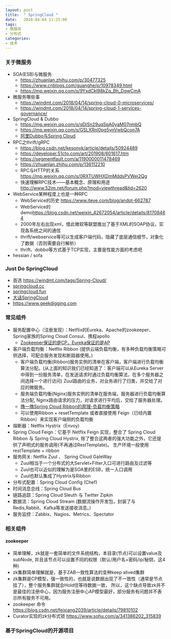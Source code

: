 ```yaml
---
layout: post
title:  " SpringCloud "
date:   2020-04-04 11:25:00
tags:
- 微服务
- 分布式
categories:
- 技术
---
```

### 关于微服务
- SOA(ESB)与微服务
    - <https://zhuanlan.zhihu.com/p/30477325>
    - <https://www.cnblogs.com/guanghe/p/10978349.html>
    - <https://mp.weixin.qq.com/s/9YxdCkl98kZq_Bh_DqwCmA>
- 微服务哪些事
    - <https://windmt.com/2018/04/14/spring-cloud-0-microservices/>
    - <https://windmt.com/2018/04/14/spring-cloud-1-services-governance/>
- SpringCloud & Dubbo
    - <https://mp.weixin.qq.com/s/qDiSn29uqSpA0yaM07nmbQ>
    - <https://mp.weixin.qq.com/s/GSLXRnl0pg5ynVwbQcon7A>
    - [阿里Dubbo与Spring Cloud][dubbo-update-again]
- RPC之thrift/gRPC
    - <https://blog.csdn.net/kesonyk/article/details/50924489>
    - <https://developer.51cto.com/art/201908/601617.htm>
    - <https://segmentfault.com/a/1190000011478469>
    - <https://zhuanlan.zhihu.com/p/136112210>
    - RPC与HTTP的关系 <https://mp.weixin.qq.com/s/0RXTUWHXDmMddsPVWej2Qg>
    - 快速理解RPC技术——基本概念、原理和用途 <http://www.52im.net/forum.php?mod=viewthread&tid=2620>
- WebService某种程度上也是一种RPC
    - WebService的历史 <https://www.iteye.com/blog/andot-662787>
    - WebService的demo<https://blog.csdn.net/weixin_42672054/article/details/81708464>
    - 2000年左右出现xml，借此微软等联盟推出了基于XML的SOAP协议，实现各系统之间的通信
    - thrift/webservice等可以生成客户端代码，隐藏了底层通信细节，对象化了数据（否则需要自行解析）
    - thrift、dobbo等方式基于TCP实现，主要是性能方面的考虑吧
- hessian / sofa
    
### Just Do SpringCloud
- 首选 <https://windmt.com/tags/Spring-Cloud/>
- [springcloud.cc][springcloud.cc]
- [springcloud.fun][springcloud.fun]
- [大话SpringCloud][763040709]
- <https://www.geekdigging.com>

### 常见组件
- 服务配置中心（注册发现）：Netflix的Eureka、Apache的zookeeper、Spring家族的Spring Cloud Consul、携程apollo
    - [Zookeeper保证的是CP，Eureka保证的是AP][5c5753d2aeb0]  
- 客户端负载均衡：Netflix Ribbon (提供云端负载均衡，有多种负载均衡策略可供选择，可配合服务发现和断路器使用。)
    - 客户端负载均衡(Ribbon)服务实例的清单在客户端，客户端进行负载均衡算法分配。(从上面的知识我们已经知道了：客户端可以从Eureka Server中得到一份服务清单，在发送请求时通过负载均衡算法，在多个服务器之间选择一个进行访问)
      Zuul路由的业务，对业务进行了归类，并交给了对应的微服务。
    - 服务端负载均衡(Nginx)服务实例的清单在服务端，服务器进行负载均衡算法分配,
      Nginx路由请求的压力，对请求进行平均后，交给了服务器处理。
    - [撸一撸Spring Cloud Ribbon的原理-负载均衡策略][8477781]
    - 可以使用Ribbon + resetTemplate 或者直接使用 Feign（已经内置Ribbon）来实现客户端侧的负载均衡
- 熔断器：Netflix Hystrix（Envoy)
- Spring Cloud Feign：它基于 Netflix Feign 实现，整合了 Spring Cloud Ribbon 与 Spring Cloud Hystrix, 除了整合这两者的强大功能之外，它还提 供了声明式的服务调用(不再通过RestTemplate)。
    生产环境一般使用restTemplate + ribbon
- 服务网关: Netflix Zuul  、 Spring Cloud GateWay
    - Zuul相当于一个分布式的大Servlet+Filter入口可进行路由及过滤等
    - Zuul也可以近似的理解为是SOA里的ESB，统一入口调用
    - Zuul也默认集成了Hystrix与Ribbon
- 分布式配置：Spring Cloud Config (Chef)
- 时间消息总线：Spring Cloud Bus
- 链路追踪：Spring Cloud Sleuth 与 Twitter Zipkin
- 数据流：Spring Cloud Stream (数据流操作开发包，封装了与Redis,Rabbit、Kafka等发送接收消息。)
- 服务监控：Zabbix、Nagios、Metrics、Spectator

### 相关组件
#### zookeeper
- 简单理解，zk就是一套简单的文件系统结构，本目录(节点)可以设置value及subNode,
  并且该节点可以设置不同的权限（默认/用户名+密码/ip/秘钥，这4种)
- zk集群简单理解就是，基于ZAB一致性算法的变种keep alived集群
- zk集群是CP模型，强一致性的，也就是说数据出现了不一致性（通常是节点挂了），整个服务集群就会Hold住等待数据一致，
  所以，这个缺点导致zk并不是最佳的注册中心，因为服务注册中心AP模型最好，部分服务有问题并不表示所有服务不可用。
- zookeeper 命令 <https://blog.csdn.net/feixiang2039/article/details/79810102>
- Curator实现的zk分布式锁 <https://www.sohu.com/a/341386202_315839>

### 基于SpringCloud的开源项目

[5c5753d2aeb0]: https://www.jianshu.com/p/5c5753d2aeb0
[springcloud.cc]: https://www.springcloud.cc/
[springcloud.fun]: http://springcloud.fun
[763040709]: https://www.zhihu.com/question/283286745/answer/763040709
[dubbo-update-again]: http://www.ityouknow.com/springcloud/2017/11/20/dubbo-update-again.html
[8477781]: https://www.cnblogs.com/kongxianghai/p/8477781.html


